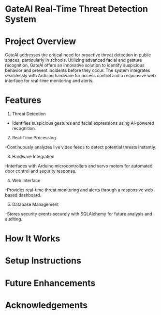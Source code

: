 # GateAI Real-Time Threat Detection System
# Project Overview
GateAI addresses the critical need for proactive threat detection in public spaces, particularly in schools. Utilizing advanced facial and gesture recognition, GateAI offers an innovative solution to identify suspicious behavior and prevent incidents before they occur. The system integrates seamlessly with Arduino hardware for access control and a responsive web interface for real-time monitoring and alerts.
# Features
1. Threat Detection

- Identifies suspicious gestures and facial expressions using AI-powered recognition.

2. Real-Time Processing

-Continuously analyzes live video feeds to detect potential threats instantly.

3. Hardware Integration

-Interfaces with Arduino microcontrollers and servo motors for automated door control and security response.

4. Web Interface

-Provides real-time threat monitoring and alerts through a responsive web-based dashboard.

5. Database Management

-Stores security events securely with SQLAlchemy for future analysis and auditing.
# How It Works
# Setup Instructions
# Future Enhancements
# Acknowledgements

